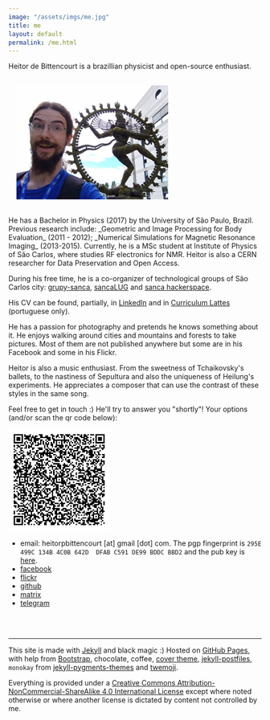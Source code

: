 ```yaml
---
image: "/assets/imgs/me.jpg"
title: me
layout: default
permalink: /me.html
---
```


Heitor de Bittencourt is a brazillian physicist and open-source enthusiast.

<img src="assets/imgs/me.jpg" class="float-right img-fluid" alt="me with Shiva :D" style="width:60%; margin:1rem; min-width:11rem">
<p class="text-justify" markdown="1">
He has a Bachelor in Physics (2017) by the University of São Paulo, Brazil. Previous
research include: _Geometric and Image Processing for Body Evaluation_ (2011 -
2012); _Numerical Simulations for Magnetic Resonance Imaging_ (2013-2015).
Currently, he is a MSc student at Institute of Physics of São Carlos,
where studies RF electronics for NMR. Heitor is also a CERN researcher for Data
Preservation and Open Access.
</p>

During his free time, he is a co-organizer of technological groups of São
Carlos city: [grupy-sanca](https://www.grupysanca.com.br),
[sancaLUG](https://sancalug.org) and
[sanca hackerspace](https://sancahs.grupysanca.com.br).

His CV can be found, partially, in
[LinkedIn](https://www.linkedin.com/in/heitorpb/) and in
[Curriculum Lattes](http://buscatextual.cnpq.br/buscatextual/visualizacv.do?id=K4356572E5)
(portuguese only).

He has a passion for photography and pretends he knows something about it. He
enjoys walking around cities and mountains and forests to take pictures. Most
of them are not published anywhere but some are in his Facebook and some in his
Flickr.

Heitor is also a music enthusiast. From the sweetness of Tchaikovsky's ballets, to
the nastiness of Sepultura and also the uniqueness of Heilung's experiments. He
appreciates a composer that can use the contrast of these styles in the same
song.

<p class="text-center">
Feel free to get in touch :) He'll try to answer you "shortly"! Your options
(and/or scan the qr code below):
</p>


<div class="clearfix" markdown="1">
<a href="assets/imgs/qrcode.png"><img src="assets/imgs/qrcode.png" class="float-left img-fluid" alt="my vCard" style="width:40%; margin-right:1.3rem;"></a>

- email: heitorpbittencourt [at] gmail [dot] com. The pgp fingerprint
  is `295E 499C 134B 4C0B 642D  DFAB C591 DE99 BDDC BBD2` and the
  pub key is [here](heitor.public.gpg-key).
- [facebook](https://www.facebook.com/wololo666)
- [flickr](https://www.flickr.com/photos/heitorpb/)
- [github](https://github.com/heitorPB/)
- [matrix](https://matrix.to/#/@heitor:matrix.org)
- [telegram](https://t.me/wololo666)

<br><br>
</div>

---

This site is made with [Jekyll](https://jekyllrb.com/) and black
magic :) Hosted on [GitHub Pages](https://pages.github.com/), with help from
[Bootstrap](https://getbootstrap.com/),
chocolate, coffee,
[cover theme](https://getbootstrap.com/docs/4.1/examples/cover/),
[jekyll-postfiles](https://nhoizey.github.io/jekyll-postfiles/),
`monokay` from [jekyll-pygments-themes](https://github.com/jwarby/jekyll-pygments-themes/)
and [twemoji](https://github.com/twitter/twemoji).

Everything is provided under a
[Creative Commons Attribution-NonCommercial-ShareAlike 4.0 International License](https://creativecommons.org/licenses/by-nc-sa/4.0/)
except where noted otherwise or where another license is dictated by content
not controlled by me.